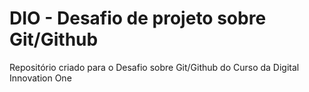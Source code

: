 # DIO - Desafio de projeto sobre Git/Github
Repositório criado para o  Desafio sobre Git/Github do Curso da Digital Innovation One
